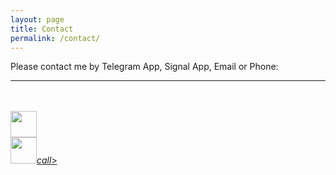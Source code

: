 ```yaml
---
layout: page
title: Contact
permalink: /contact/
---
```


<div>
  <a>Please contact me by Telegram App, Signal App, Email or Phone:</a>
<hr>
<br>
<br>
<a href="tg://user?id=123456789"><img src="../assets/img/telegram.png" height="42" width="42"></a>
<br>
<a href="mailto:infinite22@gmail.com"><img src="../assets/img/mail.png" height="42" width="42"></a><a href="tel:+27-060-402-4843" class="btn-floating green accent-4  btn-large"><i class="large material-icons">call</i>>
</a>





<!--
Deprecated:
<a href="https://api.whatsapp.com/send?phone=27604024843"><img src="../assets/img/whatsapp.png" height="42" width="42"></a>-->



<!--<li><a href="../contact" class="btn-floating green accent-4  btn-large"><i class="large material-icons">call</i></a></li>-->
<!--<p>Daowiz serves individuals, SME’s, corporations, organizations, communities and ecosystems in all sectors, anywhere in the world, constantly gaining a broader and deeper perspective of the living world as one whole integrated system. We believe that all life has a critical role to play and that the more we become aware and learn about each other -the better all of our futures will be.</p>
-->
